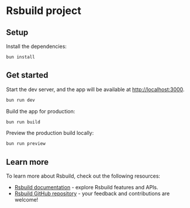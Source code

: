# Rsbuild project

## Setup

Install the dependencies:

```bash
bun install
```

## Get started

Start the dev server, and the app will be available at [http://localhost:3000](http://localhost:3000).

```bash
bun run dev
```

Build the app for production:

```bash
bun run build
```

Preview the production build locally:

```bash
bun run preview
```

## Learn more

To learn more about Rsbuild, check out the following resources:

- [Rsbuild documentation](https://rsbuild.rs) - explore Rsbuild features and APIs.
- [Rsbuild GitHub repository](https://github.com/web-infra-dev/rsbuild) - your feedback and contributions are welcome!
